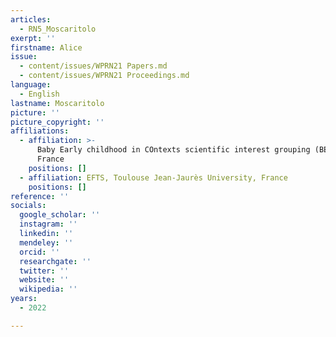 ```yaml
---
articles:
  - RN5_Moscaritolo
exerpt: ''
firstname: Alice
issue:
  - content/issues/WPRN21 Papers.md
  - content/issues/WPRN21 Proceedings.md
language:
  - English
lastname: Moscaritolo
picture: ''
picture_copyright: ''
affiliations:
  - affiliation: >-
      Baby Early childhood in COntexts scientific interest grouping (BECO),
      France
    positions: []
  - affiliation: EFTS, Toulouse Jean-Jaurès University, France
    positions: []
reference: ''
socials:
  google_scholar: ''
  instagram: ''
  linkedin: ''
  mendeley: ''
  orcid: ''
  researchgate: ''
  twitter: ''
  website: ''
  wikipedia: ''
years:
  - 2022

---
```

